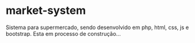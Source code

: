 # market-system

Sistema para supermercado, sendo desenvolvido em php, html, css, js e bootstrap. 
Esta em processo de construção...
